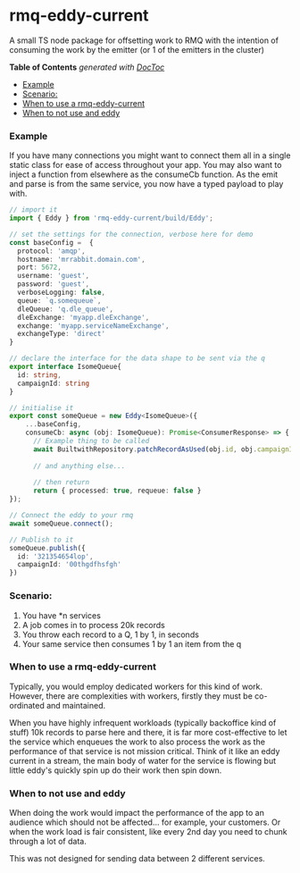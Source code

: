 # rmq-eddy-current

A small TS node package for offsetting work to RMQ with the intention of consuming the work by the emitter (or 1 of the emitters in the cluster)


<!-- START doctoc generated TOC please keep comment here to allow auto update -->
<!-- DON'T EDIT THIS SECTION, INSTEAD RE-RUN doctoc TO UPDATE -->
**Table of Contents**  *generated with [DocToc](https://github.com/thlorenz/doctoc)*

- [Example](#example)
- [Scenario:](#scenario)
- [When to use a rmq-eddy-current](#when-to-use-a-rmq-eddy-current)
- [When to not use and eddy](#when-to-not-use-and-eddy)

<!-- END doctoc generated TOC please keep comment here to allow auto update -->

### Example

If you have many connections you might want to connect them all in a single static class for ease of access throughout your app.
You may also want to inject a function from elsewhere as the consumeCb function.
As the emit and parse is from the same service, you now have a typed payload to play with.

```typescript
// import it
import { Eddy } from 'rmq-eddy-current/build/Eddy';

// set the settings for the connection, verbose here for demo
const baseConfig =  {
  protocol: 'amqp',
  hostname: 'mrrabbit.domain.com',
  port: 5672,
  username: 'guest',
  password: 'guest',
  verboseLogging: false,
  queue: `q.somequeue`,
  dleQueue: 'q.dle_queue',
  dleExchange: 'myapp.dleExchange',
  exchange: 'myapp.serviceNameExchange',
  exchangeType: 'direct'
}

// declare the interface for the data shape to be sent via the q
export interface IsomeQueue{
  id: string,
  campaignId: string
}

// initialise it
export const someQueue = new Eddy<IsomeQueue>({
    ...baseConfig,
    consumeCb: async (obj: IsomeQueue): Promise<ConsumerResponse> => {
      // Example thing to be called
      await BuiltwithRepository.patchRecordAsUsed(obj.id, obj.campaignId)
      
      // and anything else...
      
      // then return
      return { processed: true, requeue: false }
});

// Connect the eddy to your rmq 
await someQueue.connect();

// Publish to it
someQueue.publish({
  id: '321354654lop',
  campaignId: '00thgdfhsfgh'
})
```

### Scenario:
1. You have *n services
2. A job comes in to process 20k records
3. You throw each record to a Q, 1 by 1, in seconds
4. Your same service then consumes 1 by 1 an item from the q

### When to use a rmq-eddy-current
Typically, you would employ dedicated workers for this kind of work. However, there are complexities with workers, firstly they must be co-ordinated and maintained.

When you have highly infrequent workloads (typically backoffice kind of stuff) 10k records to parse here and there, it is far more cost-effective to let the service which enqueues the work to also process the work as the performance of that service is not mission critical. Think of it like an eddy current in a stream, the main body of water for the service is flowing but little eddy's quickly spin up do their work then spin down.

### When to not use and eddy
When doing the work would impact the performance of the app to an audience which should not be affected... for example, your customers. Or when the work load is fair consistent, like every 2nd day you need to chunk through a lot of data.

This was not designed for sending data between 2 different services.

